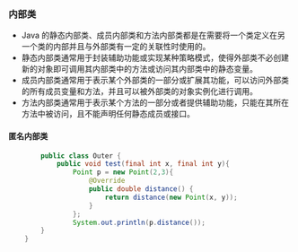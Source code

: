 ### 内部类
* Java 的静态内部类、成员内部类和方法内部类都是在需要将一个类定义在另一个类的内部并且与外部类有一定的关联性时使用的。
* 静态内部类通常用于封装辅助功能或实现某种策略模式，使得外部类不必创建新的对象即可调用其内部类中的方法或访问其内部类中的静态变量。
* 成员内部类通常用于表示某个外部类的一部分或扩展其功能，可以访问外部类的所有成员变量和方法，并且可以被外部类的对象实例化进行调用。
* 方法内部类通常用于表示某个方法的一部分或者提供辅助功能，只能在其所在方法中被访问，且不能声明任何静态成员或接口。


#### 匿名内部类
```java
        public class Outer {
            public void test(final int x, final int y){
                Point p = new Point(2,3){
                    @Override
                    public double distance() {
                        return distance(new Point(x, y));
                    }
                };
                System.out.println(p.distance());
        }
    }
```
